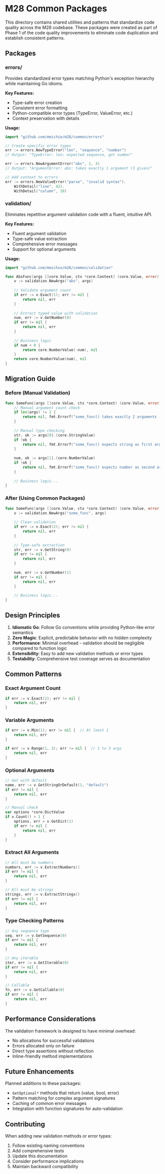 # M28 Common Packages

This directory contains shared utilities and patterns that standardize code quality across the M28 codebase. These packages were created as part of Phase 1 of the code quality improvements to eliminate code duplication and establish consistent patterns.

## Packages

### errors/
Provides standardized error types matching Python's exception hierarchy while maintaining Go idioms.

**Key Features:**
- Type-safe error creation
- Consistent error formatting
- Python-compatible error types (TypeError, ValueError, etc.)
- Context preservation with details

**Usage:**
```go
import "github.com/mmichie/m28/common/errors"

// Create specific error types
err := errors.NewTypeError("len", "sequence", "number")
// Output: "TypeError: len: expected sequence, got number"

err := errors.NewArgumentError("abs", 1, 3)
// Output: "ArgumentError: abs: takes exactly 1 argument (3 given)"

// Add context to errors
err := errors.NewValueError("parse", "invalid syntax").
    WithDetail("line", 42).
    WithDetail("column", 10)
```

### validation/
Eliminates repetitive argument validation code with a fluent, intuitive API.

**Key Features:**
- Fluent argument validation
- Type-safe value extraction
- Comprehensive error messages
- Support for optional arguments

**Usage:**
```go
import "github.com/mmichie/m28/common/validation"

func AbsFunc(args []core.Value, ctx *core.Context) (core.Value, error) {
    v := validation.NewArgs("abs", args)
    
    // Validate argument count
    if err := v.Exact(1); err != nil {
        return nil, err
    }
    
    // Extract typed value with validation
    num, err := v.GetNumber(0)
    if err != nil {
        return nil, err
    }
    
    // Business logic
    if num < 0 {
        return core.NumberValue(-num), nil
    }
    return core.NumberValue(num), nil
}
```

## Migration Guide

### Before (Manual Validation)
```go
func SomeFunc(args []core.Value, ctx *core.Context) (core.Value, error) {
    // Manual argument count check
    if len(args) != 2 {
        return nil, fmt.Errorf("some_func() takes exactly 2 arguments (%d given)", len(args))
    }
    
    // Manual type checking
    str, ok := args[0].(core.StringValue)
    if !ok {
        return nil, fmt.Errorf("some_func() expects string as first argument, got %s", args[0].Type())
    }
    
    num, ok := args[1].(core.NumberValue)
    if !ok {
        return nil, fmt.Errorf("some_func() expects number as second argument, got %s", args[1].Type())
    }
    
    // Business logic...
}
```

### After (Using Common Packages)
```go
func SomeFunc(args []core.Value, ctx *core.Context) (core.Value, error) {
    v := validation.NewArgs("some_func", args)
    
    // Clean validation
    if err := v.Exact(2); err != nil {
        return nil, err
    }
    
    // Type-safe extraction
    str, err := v.GetString(0)
    if err != nil {
        return nil, err
    }
    
    num, err := v.GetNumber(1)
    if err != nil {
        return nil, err
    }
    
    // Business logic...
}
```

## Design Principles

1. **Idiomatic Go**: Follow Go conventions while providing Python-like error semantics
2. **Zero Magic**: Explicit, predictable behavior with no hidden complexity
3. **Performance**: Minimal overhead - validation should be negligible compared to function logic
4. **Extensibility**: Easy to add new validation methods or error types
5. **Testability**: Comprehensive test coverage serves as documentation

## Common Patterns

### Exact Argument Count
```go
if err := v.Exact(2); err != nil {
    return nil, err
}
```

### Variable Arguments
```go
if err := v.Min(1); err != nil {  // At least 1
    return nil, err
}

if err := v.Range(1, 3); err != nil {  // 1 to 3 args
    return nil, err
}
```

### Optional Arguments
```go
// Get with default
name, err := v.GetStringOrDefault(1, "default")
if err != nil {
    return nil, err
}

// Manual check
var options *core.DictValue
if v.Count() > 1 {
    options, err = v.GetDict(1)
    if err != nil {
        return nil, err
    }
}
```

### Extract All Arguments
```go
// All must be numbers
numbers, err := v.ExtractNumbers()
if err != nil {
    return nil, err
}

// All must be strings
strings, err := v.ExtractStrings()
if err != nil {
    return nil, err
}
```

### Type Checking Patterns
```go
// Any sequence type
seq, err := v.GetSequence(0)
if err != nil {
    return nil, err
}

// Any iterable
iter, err := v.GetIterable(0)
if err != nil {
    return nil, err
}

// Callable
fn, err := v.GetCallable(0)
if err != nil {
    return nil, err
}
```

## Performance Considerations

The validation framework is designed to have minimal overhead:
- No allocations for successful validations
- Errors allocated only on failure
- Direct type assertions without reflection
- Inline-friendly method implementations

## Future Enhancements

Planned additions to these packages:
- `GetOptional*` methods that return (value, bool, error)
- Pattern matching for complex argument signatures
- Caching of common error messages
- Integration with function signatures for auto-validation

## Contributing

When adding new validation methods or error types:
1. Follow existing naming conventions
2. Add comprehensive tests
3. Update this documentation
4. Consider performance implications
5. Maintain backward compatibility